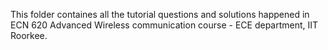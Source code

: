 This folder containes all the tutorial questions and solutions happened in ECN 620 Advanced Wireless communication course - ECE department, IIT Roorkee.
